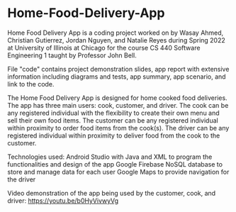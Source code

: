 # Home-Food-Delivery-App

Home Food Delivery App is a coding project worked on by Wasay Ahmed, Christian Gutierrez, Jordan Nguyen, and Natalie Reyes during Spring 2022 at University of Illinois at Chicago for the course CS 440 Software Engineering 1 taught by Professor John Bell.


File "code" contains project demonstration slides, app report with extensive information including diagrams and tests, app summary, app scenario, and link to the code.


The Home Food Delivery App is designed for home cooked food deliveries. The app has three main users: cook, customer, and driver. The cook can be any registered individual with the flexibility to create their own menu and sell their own food items. The customer can be any registered individual within proximity to order food items from the cook(s). The driver can be any registered individual within proximity to deliver food from the cook to the customer.

Technologies used:
Android Studio with Java and XML to program the functionalities and design of the app
Google Firebase NoSQL database to store and manage data for each user
Google Maps to provide navigation for the driver

Video demonstration of the app being used by the customer, cook, and driver:
https://youtu.be/b0HyVivwyVg





